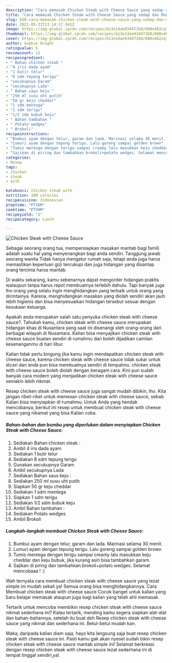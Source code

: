 ```yaml
---
description: "Cara memasak Chicken Steak with Cheese Sauce yang sedap dan Mudah Dibuat"
title: "Cara memasak Chicken Steak with Cheese Sauce yang sedap dan Mudah Dibuat"
slug: 650-cara-memasak-chicken-steak-with-cheese-sauce-yang-sedap-dan-mudah-dibuat
date: 2021-05-23T23:14:17.941Z
image: https://img-global.cpcdn.com/recipes/b13e1dae934471b0/680x482cq70/chicken-steak-with-cheese-sauce-foto-resep-utama.jpg
thumbnail: https://img-global.cpcdn.com/recipes/b13e1dae934471b0/680x482cq70/chicken-steak-with-cheese-sauce-foto-resep-utama.jpg
cover: https://img-global.cpcdn.com/recipes/b13e1dae934471b0/680x482cq70/chicken-steak-with-cheese-sauce-foto-resep-utama.jpg
author: Sophie Knight
ratingvalue: 5
reviewcount: 12
recipeingredient:
- " Bahan chicken steak "
- "4 iris dada ayam"
- "1 butir telur"
- "8 sdm tepung terigu"
- "secukupnya Garam"
- "secukupnya Lada"
- " Bahan saus keju "
- "250 ml susu uht putih"
- "50 gr keju cheddar"
- "1 sdm mentega"
- "1 sdm terigu"
- "1/2 sdm bubuk keju"
- " Bahan tambahan "
- " Potato wedges"
- " Brokoli"
recipeinstructions:
- "Bumbui ayam dengan telur, garam dan lada. Marinasi selama 30 menit."
- "Lumuri ayam dengan tepung terigu. Lalu goreng sampai golden brown"
- "Tumis mentega dengan terigu sampai creamy lalu masukkan keju cheddar dan keju bubuk, jika kurang asin bisa tambahkan garam."
- "Sajikan di piring dan tambahkan brokoli+potato wedges. Selamat mencobaaa ! :)"
categories:
- Resep
tags:
- chicken
- steak
- with

katakunci: chicken steak with 
nutrition: 300 calories
recipecuisine: Indonesian
preptime: "PT16M"
cooktime: "PT49M"
recipeyield: "1"
recipecategory: Lunch

---
```



![Chicken Steak with Cheese Sauce](https://img-global.cpcdn.com/recipes/b13e1dae934471b0/680x482cq70/chicken-steak-with-cheese-sauce-foto-resep-utama.jpg)

Sebagai seorang orang tua, mempersiapkan masakan mantab bagi famili adalah suatu hal yang menyenangkan bagi anda sendiri. Tanggung jawab seorang  wanita Tidak hanya mengatur rumah saja, tetapi anda juga harus memastikan keperluan gizi tercukupi dan juga hidangan yang disantap orang tercinta harus mantab.

Di waktu  sekarang, kamu sebenarnya dapat mengorder hidangan praktis walaupun tanpa harus repot membuatnya terlebih dahulu. Tapi banyak juga lho orang yang selalu ingin menghidangkan yang terbaik untuk orang yang dicintainya. Karena, menghidangkan masakan yang diolah sendiri akan jauh lebih higienis dan bisa menyesuaikan hidangan tersebut sesuai dengan kesukaan keluarga. 



Apakah anda merupakan salah satu penyuka chicken steak with cheese sauce?. Tahukah kamu, chicken steak with cheese sauce merupakan hidangan khas di Nusantara yang saat ini disenangi oleh orang-orang dari berbagai wilayah di Nusantara. Kalian bisa menyajikan chicken steak with cheese sauce buatan sendiri di rumahmu dan boleh dijadikan camilan kesenanganmu di hari libur.

Kalian tidak perlu bingung jika kamu ingin mendapatkan chicken steak with cheese sauce, karena chicken steak with cheese sauce tidak sukar untuk dicari dan anda pun bisa membuatnya sendiri di tempatmu. chicken steak with cheese sauce boleh diolah dengan beragam cara. Kini pun sudah banyak cara modern yang menjadikan chicken steak with cheese sauce semakin lebih nikmat.

Resep chicken steak with cheese sauce juga sangat mudah dibikin, lho. Kita jangan ribet-ribet untuk memesan chicken steak with cheese sauce, sebab Kalian bisa menyiapkan di rumahmu. Untuk Anda yang hendak mencobanya, berikut ini resep untuk membuat chicken steak with cheese sauce yang nikamat yang bisa Kalian coba.

<!--inarticleads1-->

##### Bahan-bahan dan bumbu yang diperlukan dalam menyiapkan Chicken Steak with Cheese Sauce:

1. Sediakan  Bahan chicken steak :
1. Ambil 4 iris dada ayam
1. Sediakan 1 butir telur
1. Sediakan 8 sdm tepung terigu
1. Gunakan secukupnya Garam
1. Ambil secukupnya Lada
1. Sediakan  Bahan saus keju :
1. Sediakan 250 ml susu uht putih
1. Siapkan 50 gr keju cheddar
1. Sediakan 1 sdm mentega
1. Siapkan 1 sdm terigu
1. Sediakan 1/2 sdm bubuk keju
1. Ambil  Bahan tambahan :
1. Sediakan  Potato wedges
1. Ambil  Brokoli




<!--inarticleads2-->

##### Langkah-langkah membuat Chicken Steak with Cheese Sauce:

1. Bumbui ayam dengan telur, garam dan lada. Marinasi selama 30 menit.
1. Lumuri ayam dengan tepung terigu. Lalu goreng sampai golden brown
1. Tumis mentega dengan terigu sampai creamy lalu masukkan keju cheddar dan keju bubuk, jika kurang asin bisa tambahkan garam.
1. Sajikan di piring dan tambahkan brokoli+potato wedges. Selamat mencobaaa ! :)




Wah ternyata cara membuat chicken steak with cheese sauce yang lezat simple ini mudah sekali ya! Semua orang bisa menghidangkannya. Cara Membuat chicken steak with cheese sauce Cocok banget untuk kalian yang baru belajar memasak ataupun juga bagi kalian yang telah ahli memasak.

Tertarik untuk mencoba membikin resep chicken steak with cheese sauce nikmat sederhana ini? Kalau tertarik, mending kamu segera siapkan alat-alat dan bahan-bahannya, setelah itu buat deh Resep chicken steak with cheese sauce yang nikmat dan sederhana ini. Betul-betul mudah kan. 

Maka, daripada kalian diam saja, hayo kita langsung saja buat resep chicken steak with cheese sauce ini. Pasti kamu gak akan nyesel sudah bikin resep chicken steak with cheese sauce mantab simple ini! Selamat berkreasi dengan resep chicken steak with cheese sauce lezat sederhana ini di tempat tinggal sendiri,ya!.

